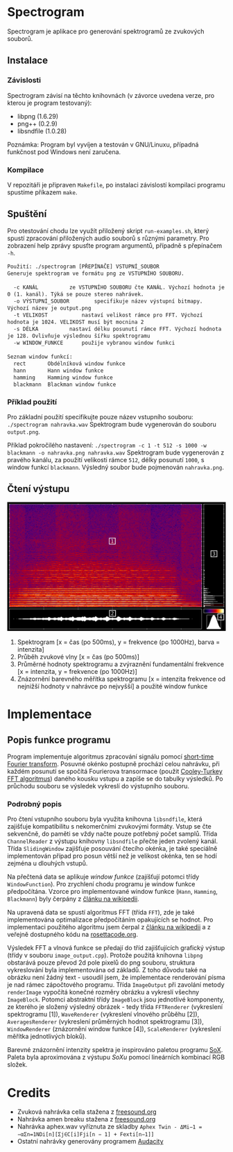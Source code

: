 # Spectrogram

Spectrogram je aplikace pro generování spektrogramů ze zvukových souborů.

## Instalace
### Závislosti
Spectrogram závisí na těchto knihovnách (v závorce uvedena verze, pro kterou je program testovaný):
 * libpng (1.6.29)
 * png++ (0.2.9)
 * libsndfile (1.0.28)

Poznámka: Program byl vyvíjen a testován v GNU/Linuxu, případná funkčnost pod Windows není zaručena.
### Kompilace
V repozitáři je připraven `Makefile`, po instalaci závislostí kompilaci programu spustíme příkazem `make`.

## Spuštění
Pro otestování chodu lze využít přiložený skript `run-examples.sh`, který spustí zpracování přiložených audio souborů s různými parametry.
Pro zobrazení help zprávy spusťte program argumentů, případně s přepínačem `-h`.
```
Použití: ./spectrogram [PŘEPÍNAČE] VSTUPNÍ_SOUBOR
Generuje spektrogram ve formátu png ze VSTUPNÍHO SOUBORU.

  -c KANÁL			ze VSTUPNÍHO SOUBORU čte KANÁL. Výchozí hodnota je 0 (1. kanál). Týká se pouze stereo nahrávek.
  -o VÝSTUPNÍ_SOUBOR		specifikuje název výstupní bitmapy. Výchozí název je output.png
  -t VELIKOST			nastaví velikost rámce pro FFT. Výchozí hodnota je 1024. VELIKOST musí být mocnina 2
  -s DÉLKA			nastaví délku posunutí rámce FFT. Výchozí hodnota je 128. Ovlivňuje výslednou šířku spektrogramu
  -w WINDOW_FUNKCE		použije vybranou window funkci

Seznam window funkcí:
  rect		 Obdélníková window funkce
  hann		 Hann window funkce
  hamming	 Hamming window funkce
  blackmann	 Blackman window funkce
```

### Příklad použití
Pro základní použití specifikujte pouze název vstupního souboru:
`./spectrogram nahravka.wav`
Spektrogram bude vygenerován do souboru `output.png`.

Příklad pokročilého nastavení:
`./spectrogram -c 1 -t 512 -s 1000 -w blackmann -o nahravka.png nahravka.wav`
Spektrogram bude vygenerován z pravého kanálu, za použití velikosti rámce `512`, délky posunutí `1000`, s window funkcí `blackmann`. Výsledný soubor bude pojmenován `nahravka.png`.

## Čtení výstupu
![spectrogram](docs/popis.png)
1. Spektrogram [x = čas (po 500ms), y = frekvence (po 1000Hz), barva = intenzita]
2. Průběh zvukové vlny [x = čas (po 500ms)]
3. Průměrné hodnoty spektrogramu a zvýraznění fundamentální frekvence [x = intenzita, y = frekvence (po 1000Hz)]
4. Znázornění barevného měřítka spektrogramu [x = intenzita frekvence od nejnižší hodnoty v nahrávce po nejvyšší] a použité window funkce

# Implementace
## Popis funkce programu
Program implementuje algoritmus zpracování signálu pomocí [short-time Fourier transform](https://en.wikipedia.org/wiki/Short-time_Fourier_transform). Posuvné okénko postupně prochází celou nahrávku, při každém posunutí se spočítá Fourierova transormace (použit [Cooley-Turkey FFT algoritmus](https://en.wikipedia.org/wiki/Cooley%E2%80%93Tukey_FFT_algorithm)) daného kousku vstupu a zapíše se do tabulky výsledků. Po průchodu souboru se výsledek vykreslí do výstupního souboru.

### Podrobný popis
Pro čtení vstupního souboru byla využita knihovna `libsndfile`, která zajišťuje kompatibilitu s nekomerčními zvukovými formáty. Vstup se čte sekvenčně, do paměti se vždy načte pouze potřebný počet samplů. Třída `ChannelReader` z výstupu knihovny `libsndfile` přečte jeden zvolený kanál. Třída `SlidingWindow` zajišťuje posouvání čtecího okénka, je také speciálně implementován případ pro posun větší než je velikost okénka, ten se hodí zejména u dlouhých vstupů.

Na přečtená data se aplikuje _window funkce_ (zajíšťují potomci třídy `WindowFunction`). Pro zrychlení chodu programu je window funkce předpočítána. Vzorce pro implementované window funkce (`Hann`, `Hamming`, `Blackmann`) byly čerpány z [článku na wikipedii](https://en.wikipedia.org/wiki/Window_function#Spectral_analysis).

Na upravená data se spustí algoritmus FFT (třída `FFT`), zde je také implementována optimalizace předpočítáním opakujících se hodnot. Pro implementaci použitého algoritmu jsem čerpal z [článku na wikipedii](https://en.wikipedia.org/wiki/Cooley%E2%80%93Tukey_FFT_algorithm) a z veřejně dostupného kódu na [rosettacode.org](https://rosettacode.org/wiki/Fast_Fourier_transform#C.2B.2B).

Výsledek FFT a vlnová funkce se předají do tříd zajišťujících grafický výstup (třídy v souboru `image_output.cpp`). Protože použitá knihovna `libpng` obstarává pouze převod 2d pole pixelů do png souboru, struktura vykreslování byla implementována od základů. Z toho důvodu také na obrázku není žádný text - usoudil jsem, že implementace renderování písma je nad rámec zápočtového programu. Třída `ImageOutput` při zavolání metody `renderImage` vypočítá konečné rozměry obrázku a vykreslí všechny `ImageBlock`. Potomci abstraktní třídy `ImageBlock` jsou jednotlivé komponenty, ze kterého je složený výsledný obrázek - tedy třída `FFTRenderer` (vykreslení spektrogramu [1]), `WaveRenderer` (vykreslení vlnového průběhu [2]), `AveragesRenderer` (vykreslení průměrných hodnot spektrogramu [3]), `WindowRenderer` (znázornění window funkce [4]), `ScaleRenderer` (vykreslení měřítka jednotlivých bloků).

Barevné znázornění intenzity spektra je inspirováno paletou programu [SoX](http://sox.sourceforge.net/). Paleta byla aproximována z výstupu _SoXu_ pomocí lineárních kombinací RGB složek.

# Credits
* Zvuková nahrávka cella stažena z [freesound.org](https://www.freesound.org/people/flcellogrl/packs/12408/)
* Nahrávka amen breaku stažena z [freesound.org](https://www.freesound.org/people/VEXST/sounds/24940/)
* Nahrávka aphex.wav vyříznuta ze skladby ```Aphex Twin - ΔMi−1 = −αΣn=1NDi[n][Σj∈C[i]Fji[n − 1] + Fexti[n−1]]```
* Ostatní nahrávky generovány programem [Audacity](http://www.audacityteam.org/)
